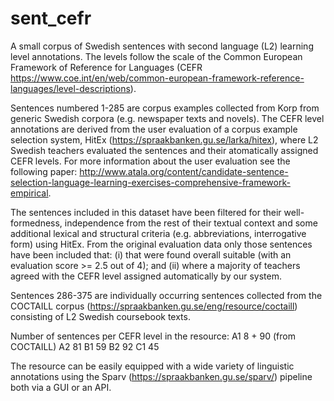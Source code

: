 # sent_cefr
A small corpus of Swedish sentences with second language (L2) learning level annotations. The levels follow the scale of the Common European Framework of Reference for Languages (CEFR https://www.coe.int/en/web/common-european-framework-reference-languages/level-descriptions).

Sentences numbered 1-285 are corpus examples collected from Korp from generic Swedish corpora (e.g. newspaper texts and novels). The CEFR level annotations are derived from the user evaluation of a corpus example selection system, HitEx (https://spraakbanken.gu.se/larka/hitex), where L2 Swedish teachers evaluated the sentences and their atomatically assigned CEFR levels. For more information about the user evaluation see the following paper: http://www.atala.org/content/candidate-sentence-selection-language-learning-exercises-comprehensive-framework-empirical. 

The sentences included in this dataset have been filtered for their well-formedness, independence from the rest of their textual context and some additional lexical and structural criteria (e.g. abbreviations, interrogative
form) using HitEx. From the original evaluation data only those sentences have been included that: (i) that were found overall
suitable (with an evaluation score >= 2.5 out of 4); and (ii) where a majority of teachers agreed with the CEFR level assigned automatically by our system.

Sentences 286-375 are individually occurring sentences collected from the COCTAILL corpus (https://spraakbanken.gu.se/eng/resource/coctaill) consisting of L2 Swedish coursebook texts.

Number of sentences per CEFR level in the resource:
A1 8 + 90 (from COCTAILL)
A2 81
B1 59
B2 92
C1 45

The resource can be easily equipped with a wide variety of linguistic annotations using the Sparv (https://spraakbanken.gu.se/sparv/) pipeline both via a GUI or an API.
